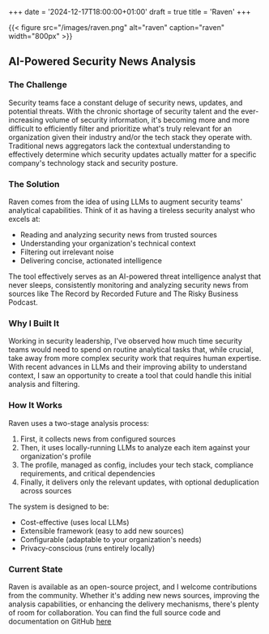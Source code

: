 +++
date = '2024-12-17T18:00:00+01:00'
draft = true
title = 'Raven'
+++

{{< figure src="/images/raven.png" alt="raven" caption="raven" width="800px" >}}

## AI-Powered Security News Analysis
### The Challenge
Security teams face a constant deluge of security news, updates, and potential threats. With the chronic shortage of security talent and the ever-increasing volume of security information, it's becoming more and more difficult to efficiently filter and prioritize what's truly relevant for an organization given their industry and/or the tech stack they operate with. Traditional news aggregators lack the contextual understanding to effectively determine which security updates actually matter for a specific company's technology stack and security posture.

### The Solution
Raven comes from the idea of using LLMs to augment security teams' analytical capabilities. Think of it as having a tireless security analyst who excels at:
* Reading and analyzing security news from trusted sources
* Understanding your organization's technical context
* Filtering out irrelevant noise
* Delivering concise, actionated intelligence

The tool effectively serves as an AI-powered threat intelligence analyst that never sleeps, consistently monitoring and analyzing security news from sources like The Record by Recorded Future and The Risky Business Podcast.

### Why I Built It
Working in security leadership, I've observed how much time security teams would need to spend on routine analytical tasks that, while crucial, take away from more complex security work that requires human expertise. With recent advances in LLMs and their improving ability to understand context, I saw an opportunity to create a tool that could handle this initial analysis and filtering.

### How It Works
Raven uses a two-stage analysis process:
1) First, it collects news from configured sources
2) Then, it uses locally-running LLMs to analyze each item against your organization's profile
3) The profile, managed as config, includes your tech stack, compliance requirements, and critical dependencies
4) Finally, it delivers only the relevant updates, with optional deduplication across sources

The system is designed to be:
* Cost-effective (uses local LLMs)
* Extensible framework (easy to add new sources)
* Configurable (adaptable to your organization's needs)
* Privacy-conscious (runs entirely locally)

### Current State
Raven is available as an open-source project, and I welcome contributions from the community. Whether it's adding new news sources, improving the analysis capabilities, or enhancing the delivery mechanisms, there's plenty of room for collaboration.
You can find the full source code and documentation on GitHub [here](https://github.com/marklechner/raven)